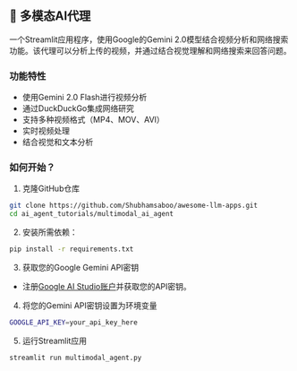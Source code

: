 ## 🧬 多模态AI代理

一个Streamlit应用程序，使用Google的Gemini 2.0模型结合视频分析和网络搜索功能。该代理可以分析上传的视频，并通过结合视觉理解和网络搜索来回答问题。

### 功能特性

- 使用Gemini 2.0 Flash进行视频分析
- 通过DuckDuckGo集成网络研究
- 支持多种视频格式（MP4、MOV、AVI）
- 实时视频处理
- 结合视觉和文本分析

### 如何开始？

1. 克隆GitHub仓库

```bash
git clone https://github.com/Shubhamsaboo/awesome-llm-apps.git
cd ai_agent_tutorials/multimodal_ai_agent
```
2. 安装所需依赖：

```bash
pip install -r requirements.txt
```
3. 获取您的Google Gemini API密钥

- 注册[Google AI Studio账户](https://aistudio.google.com/apikey)并获取您的API密钥。

4. 将您的Gemini API密钥设置为环境变量

```bash
GOOGLE_API_KEY=your_api_key_here
```

5. 运行Streamlit应用
```bash
streamlit run multimodal_agent.py
```

